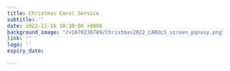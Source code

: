 ```yaml
---
title: Christmas Carol Service
subtitle: ''
date: 2022-12-18 10:30:00 +0000
background_image: "/v1670236789/Christmas2022_CAROLS_screen_pqnasy.png"
link: ''
logo: ''
expiry_date: 

---
```

